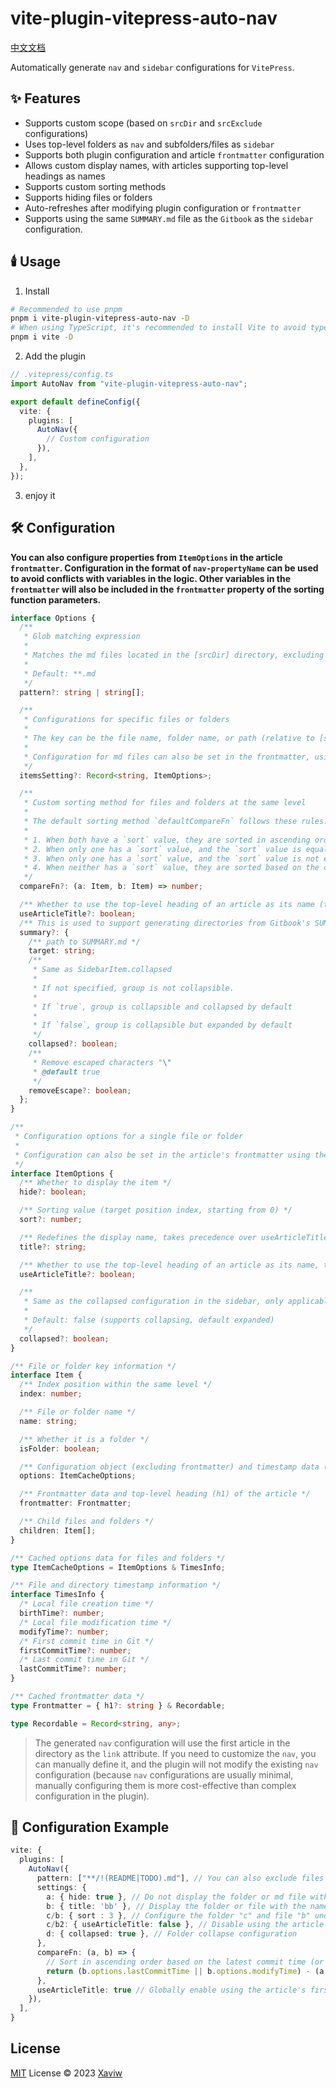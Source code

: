 # vite-plugin-vitepress-auto-nav

[中文文档](./README-CN.md)

Automatically generate `nav` and `sidebar` configurations for `VitePress`.

## ✨ Features

- Supports custom scope (based on `srcDir` and `srcExclude` configurations)
- Uses top-level folders as `nav` and subfolders/files as `sidebar`
- Supports both plugin configuration and article `frontmatter` configuration
- Allows custom display names, with articles supporting top-level headings as names
- Supports custom sorting methods
- Supports hiding files or folders
- Auto-refreshes after modifying plugin configuration or `frontmatter`
- Supports using the same `SUMMARY.md` file as the `Gitbook` as the `sidebar` configuration.

## 🕯️ Usage

1. Install

```sh
# Recommended to use pnpm
pnpm i vite-plugin-vitepress-auto-nav -D
# When using TypeScript, it's recommended to install Vite to avoid type errors
pnpm i vite -D
```

2. Add the plugin

```ts
// .vitepress/config.ts
import AutoNav from "vite-plugin-vitepress-auto-nav";

export default defineConfig({
  vite: {
    plugins: [
      AutoNav({
        // Custom configuration
      }),
    ],
  },
});
```

3. enjoy it

## 🛠️ Configuration

**You can also configure properties from `ItemOptions` in the article `frontmatter`. Configuration in the format of `nav-propertyName` can be used to avoid conflicts with variables in the logic. Other variables in the `frontmatter` will also be included in the `frontmatter` property of the sorting function parameters.**

```ts
interface Options {
  /**
   * Glob matching expression
   *
   * Matches the md files located in the [srcDir] directory, excluding those specified in [srcExclude]
   *
   * Default: **.md
   */
  pattern?: string | string[];

  /**
   * Configurations for specific files or folders
   *
   * The key can be the file name, folder name, or path (relative to [srcDir]). When there are duplicate names, the path is used for differentiation.
   *
   * Configuration for md files can also be set in the frontmatter, using the same `propertyName` or `nav-propertyName`. This takes precedence over the itemsSetting configuration.
   */
  itemsSetting?: Record<string, ItemOptions>;

  /**
   * Custom sorting method for files and folders at the same level
   *
   * The default sorting method `defaultCompareFn` follows these rules:
   *
   * 1. When both have a `sort` value, they are sorted in ascending order based on the `sort` value, and then by creation time in ascending order.
   * 2. When only one has a `sort` value, and the `sort` value is equal to the index value of the other, the one with the `sort` value comes first.
   * 3. When only one has a `sort` value, and the `sort` value is not equal to the index value of the other, they are compared based on the `sort` value and the index value, and sorted in ascending order.
   * 4. When neither has a `sort` value, they are sorted based on the creation time (`firstCommitTime` or `birthTime`).
   */
  compareFn?: (a: Item, b: Item) => number;

  /** Whether to use the top-level heading of an article as its name (to handle cases where the file name may be an abbreviation). Can also be individually configured in the itemsSetting. */
  useArticleTitle?: boolean;
  /** This is used to support generating directories from Gitbook's SUMMARY file, and the other configurations will no longer take effect once it is added. */
  summary?: {
    /** path to SUMMARY.md */
    target: string;
    /**
     * Same as SidebarItem.collapsed
     *
     * If not specified, group is not collapsible.
     *
     * If `true`, group is collapsible and collapsed by default
     *
     * If `false`, group is collapsible but expanded by default
     */
    collapsed?: boolean;
    /**
     * Remove escaped characters "\"
     * @default true
     */
    removeEscape?: boolean;
  };
}

/**
 * Configuration options for a single file or folder
 *
 * Configuration can also be set in the article's frontmatter using the same `propertyName` or `nav-propertyName`. This takes precedence over the itemsSetting configuration.
 */
interface ItemOptions {
  /** Whether to display the item */
  hide?: boolean;

  /** Sorting value (target position index, starting from 0) */
  sort?: number;

  /** Redefines the display name, takes precedence over useArticleTitle */
  title?: string;

  /** Whether to use the top-level heading of an article as its name, takes precedence over the global useArticleTitle configuration */
  useArticleTitle?: boolean;

  /**
   * Same as the collapsed configuration in the sidebar, only applicable to folders
   *
   * Default: false (supports collapsing, default expanded)
   */
  collapsed?: boolean;
}

/** File or folder key information */
interface Item {
  /** Index position within the same level */
  index: number;

  /** File or folder name */
  name: string;

  /** Whether it is a folder */
  isFolder: boolean;

  /** Configuration object (excluding frontmatter) and timestamp data (TimesInfo) */
  options: ItemCacheOptions;

  /** Frontmatter data and top-level heading (h1) of the article */
  frontmatter: Frontmatter;

  /** Child files and folders */
  children: Item[];
}

/** Cached options data for files and folders */
type ItemCacheOptions = ItemOptions & TimesInfo;

/** File and directory timestamp information */
interface TimesInfo {
  /* Local file creation time */
  birthTime?: number;
  /* Local file modification time */
  modifyTime?: number;
  /* First commit time in Git */
  firstCommitTime?: number;
  /* Last commit time in Git */
  lastCommitTime?: number;
}

/** Cached frontmatter data */
type Frontmatter = { h1?: string } & Recordable;

type Recordable = Record<string, any>;
```

> The generated `nav` configuration will use the first article in the directory as the `link` attribute. If you need to customize the `nav`, you can manually define it, and the plugin will not modify the existing `nav` configuration (because `nav` configurations are usually minimal, manually configuring them is more cost-effective than complex configuration in the plugin).

## 🎊 Configuration Example

```ts
vite: {
  plugins: [
    AutoNav({
      pattern: ["**/!(README|TODO).md"], // You can also exclude files that you don't want to display, for example, exclude README and TODO files
      settings: {
        a: { hide: true }, // Do not display the folder or md file with the name "a"
        b: { title: 'bb' }, // Display the folder or file with the name "b" as "bb" in the menu
        c/b: { sort : 3 }, // Configure the folder "c" and file "b" under the specified path, it will be sorted at index 3 or at the end
        c/b2: { useArticleTitle: false }, // Disable using the article's first-level title as the article name
        d: { collapsed: true }, // Folder collapse configuration
      },
      compareFn: (a, b) => {
        // Sort in ascending order based on the latest commit time (or local file modification time if there is no commit record)
        return (b.options.lastCommitTime || b.options.modifyTime) - (a.options.lastCommitTime || a.options.modifyTime)
      },
      useArticleTitle: true // Globally enable using the article's first-level title as the article name
    }),
  ],
}
```

## License

[MIT](./LICENSE) License © 2023 [Xaviw](https://github.com/Xaviw)
